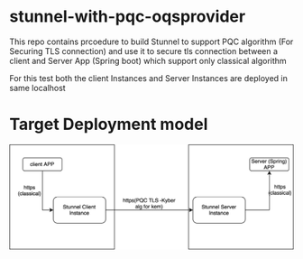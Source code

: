 # stunnel-with-pqc-oqsprovider

This repo contains prcoedure to build Stunnel to support PQC algorithm (For Securing TLS connection) and use it to secure tls connection between a client and Server App (Spring boot) which support only classical algorithm 

For this test both the client Instances and Server Instances are deployed in same localhost 

# Target Deployment model 
![deployment](diagram_screenshots/stunne_pqc.drawio.svg)
